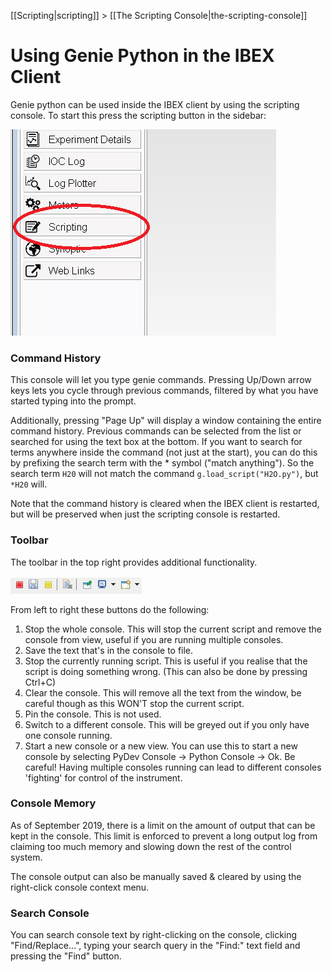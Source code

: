 [[Scripting|scripting]] > [[The Scripting Console|the-scripting-console]]

Using Genie Python in the IBEX Client
=====================================

Genie python can be used inside the IBEX client by using the scripting console. To start this press the scripting button in the sidebar:

![Toolbar](genie_python_and_ibex/OpenTheScriptingPerspective.png)

### Command History

This console will let you type genie commands. Pressing Up/Down arrow keys lets you cycle through previous commands, filtered by what you have started typing into the prompt.

Additionally, pressing "Page Up" will display a window containing the entire command history. Previous commands can be selected from the list or searched for using the text box at the bottom. If you want to search for terms anywhere inside the command (not just at the start), you can do this by prefixing the search term with the * symbol ("match anything"). So the search term `H20` will not match the command `g.load_script("H2O.py")`, but `*H20` will.

Note that the command history is cleared when the IBEX client is restarted, but will be preserved when just the scripting console is restarted.

### Toolbar

The toolbar in the top right provides additional functionality.

![Toolbar](genie_python_and_ibex/TheScriptingPerspectiveToolbar.png)

From left to right these buttons do the following:

1. Stop the whole console. This will stop the current script and remove the console from view, useful if you are running multiple consoles.
1. Save the text that's in the console to file.
1. Stop the currently running script. This is useful if you realise that the script is doing something wrong. (This can also be done by pressing Ctrl+C)
1. Clear the console. This will remove all the text from the window, be careful though as this WON'T stop the current script.
1. Pin the console. This is not used.
1. Switch to a different console. This will be greyed out if you only have one console running.
1. Start a new console or a new view. You can use this to start a new console by selecting PyDev Console -> Python Console -> Ok. Be careful! Having multiple consoles running can lead to different consoles 'fighting' for control of the instrument.

### Console Memory

As of September 2019, there is a limit on the amount of output that can be kept in the console. This limit is enforced to prevent a long output log from claiming too much memory and slowing down the rest of the control system. 

The console output can also be manually saved & cleared by using the right-click console context menu.

### Search Console

You can search console text by right-clicking on the console, clicking "Find/Replace...", typing your search query in the "Find:" text field and pressing the "Find" button.
